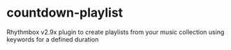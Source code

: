 countdown-playlist
==================

Rhythmbox v2.9x plugin to create playlists from your music collection using keywords for a defined duration